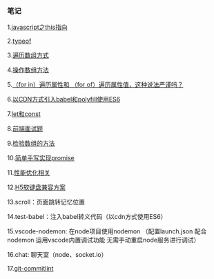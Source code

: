 ### 笔记
1.[javascript之this指向](https://github.com/gottayan/note/issues/1)

2.[typeof](https://github.com/gottayan/note/issues/2)

3.[遍历数组方式](https://github.com/gottayan/note/issues/3)

4.[操作数组方法](https://github.com/gottayan/note/issues/4)

5.[（for in）遍历属性和 （for of）遍历属性值，这种说法严谨吗？](https://github.com/gottayan/note/issues/5)

6.[以CDN方式引入babel和polyfill使用ES6](https://github.com/gottayan/note/issues/6)

7.[let和const](https://github.com/gottayan/note/issues/7)

8.[前端面试题](https://github.com/gottayan/note/issues/8)

9.[检验数组的方法](https://github.com/gottayan/note/issues/9)

10.[简单手写实现promise](https://github.com/gottayan/note/issues/10)

11.[性能优化相关](https://github.com/gottayan/note/issues/11)

12.[H5软键盘兼容方案](https://mp.weixin.qq.com/s/ZoKhaFwCzXktveH8a5lhzA)

13.scroll：页面跳转记忆位置

14.test-babel：注入babel转义代码（以cdn方式使用ES6）

15.vscode-nodemon: 在node项目使用nodemon
   （配置launch.json 配合nodemon 运用vscode内置调试功能 无需手动重启node服务进行调试）
   
16.chat: 聊天室（node、socket.io）

17.[git-commitlint](https://github.com/gottayan/note/issues/13)
